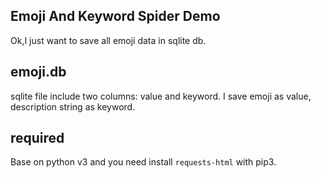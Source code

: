 ## Emoji And Keyword Spider Demo

Ok,I just want to save all emoji data in sqlite db.

## emoji.db

sqlite file include two columns: value and keyword.
I save emoji as value, description string as keyword.

## required
Base on python v3 and you need install `requests-html` with pip3.

